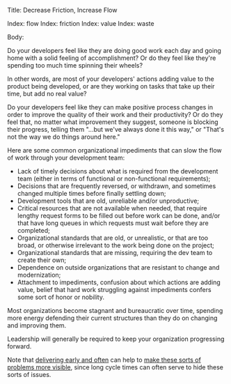 Title: Decrease Friction, Increase Flow

Index: flow
Index: friction
Index: value
Index: waste

Body:

Do your developers feel like they are doing good work each day and going home with a solid feeling of accomplishment? Or do they feel like they're spending too much time spinning their wheels?

In other words, are most of your developers' actions adding value to the product being developed, or are they working on tasks that take up their time, but add no real value?

Do your developers feel like they can make positive process changes in order to improve the quality of their work and their productivity? Or do they feel that, no matter what improvement they suggest, someone is blocking their progress, telling them "...but we've always done it this way," or "That's not the way we do things around here."

Here are some common organizational impediments that can slow the flow of work through your development team:

* Lack of timely decisions about what is required from the development team (either in terms of functional or non-functional requirements);
* Decisions that are frequently reversed, or withdrawn, and sometimes changed multiple times before finally settling down;
* Development tools that are old, unreliable and/or unproductive;
* Critical resources that are not available when needed, that require lengthy request forms to be filled out before work can be done, and/or that have long queues in which requests must wait before they are completed;
* Organizational standards that are old, or unrealistic, or that are too broad, or otherwise irrelevant to the work being done on the project;
* Organizational standards that are missing, requiring the dev team to create their own;
* Dependence on outside organizations that are resistant to change and modernization;
* Attachment to impediments, confusion about which actions are adding value, belief that hard work struggling against impediments confers some sort of honor or nobility.

Most organizations become stagnant and bureaucratic over time, spending more energy defending their current structures than they do on changing and improving them.

Leadership will generally be required to keep your organization progressing forward.

Note that [delivering early and often][deliver] can help to [make these sorts of problems more visible][problems], since long cycle times can often serve to hide these sorts of issues.



[deliver]: deliver-early-and-often.html
[problems]: make-problems-visible.html
